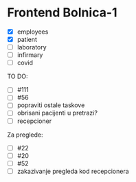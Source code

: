 # Frontend Bolnica-1

- [x] employees
- [x] patient
- [ ] laboratory
- [ ] infirmary
- [ ] covid

TO DO:
- [ ] #111
- [ ] #56
- [ ] popraviti ostale taskove
- [ ] obrisani pacijenti u pretrazi?
- [ ] recepcioner

Za preglede:
- [ ] #22
- [ ] #20
- [ ] #52
- [ ] zakazivanje pregleda kod recepcionera
